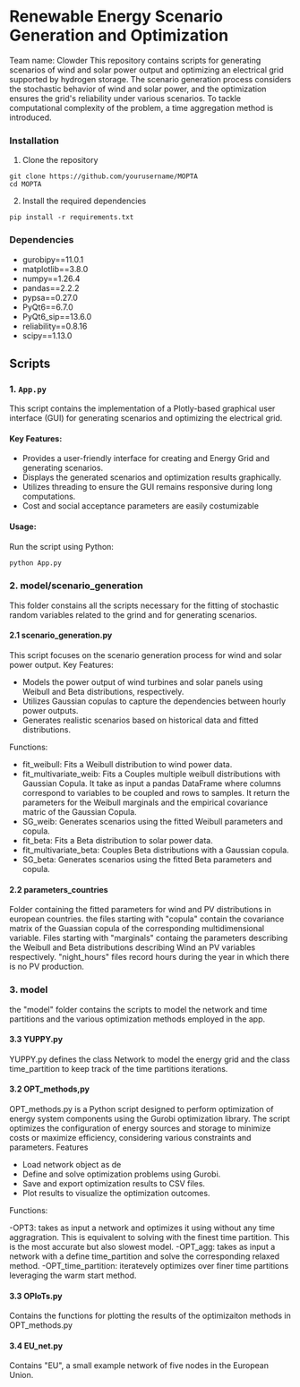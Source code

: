# Renewable Energy Scenario Generation and Optimization

Team name: Clowder
This repository contains scripts for generating scenarios of wind and solar power output and optimizing an electrical grid supported by hydrogen storage. The scenario generation process considers the stochastic behavior of wind and solar power, and the optimization ensures the grid's reliability under various scenarios. To tackle computational complexity of the problem, a time aggregation method is introduced.

### Installation

1. Clone the repository
```
git clone https://github.com/yourusername/MOPTA
cd MOPTA
```
2. Install the required dependencies
```
pip install -r requirements.txt
```

### Dependencies

- gurobipy==11.0.1
- matplotlib==3.8.0
- numpy==1.26.4
- pandas==2.2.2
- pypsa==0.27.0
- PyQt6==6.7.0
- PyQt6_sip==13.6.0
- reliability==0.8.16
- scipy==1.13.0


## Scripts

### 1. `App.py`

This script contains the implementation of a Plotly-based graphical user interface (GUI) for generating scenarios and optimizing the electrical grid.

#### Key Features:
- Provides a user-friendly interface for creating and Energy Grid and generating scenarios.
- Displays the generated scenarios and optimization results graphically.
- Utilizes threading to ensure the GUI remains responsive during long computations.
- Cost and social acceptance parameters are easily costumizable

#### Usage:
Run the script using Python:
```bash
python App.py
```

### 2. model/scenario_generation

This folder constains all the scripts necessary for the fitting of stochastic random variables related to the grind and for generating scenarios.

#### 2.1 scenario_generation.py

This script focuses on the scenario generation process for wind and solar power output.
Key Features:

  - Models the power output of wind turbines and solar panels using Weibull and Beta distributions, respectively.
  - Utilizes Gaussian copulas to capture the dependencies between hourly power outputs.
  - Generates realistic scenarios based on historical data and fitted distributions.

Functions:

  - fit_weibull: Fits a Weibull distribution to wind power data.
  - fit_multivariate_weib: Fits a Couples multiple weibull distributions with Gaussian Copula. It take as input a pandas DataFrame where columns correspond to variables to be coupled and rows to samples. It return the parameters for the Weibull marginals and the empirical covariance matric of the Gaussian Copula.
  - SG_weib: Generates scenarios using the fitted Weibull parameters and copula.
  - fit_beta: Fits a Beta distribution to solar power data.
  - fit_multivariate_beta: Couples Beta distributions with a Gaussian copula.
  - SG_beta: Generates scenarios using the fitted Beta parameters and copula.

#### 2.2 parameters_countries

Folder containing the fitted parameters for wind and PV distributions in european countries. the files starting with "copula" contain the covariance matrix of the Guassian copula of the corresponding multidimensional variable. Files starting with "marginals" containg the parameters describing the Weibull and Beta distributions describing Wind an PV variables respectively. "night_hours" files record hours during the year in which there is no PV production.
### 3. model

the "model" folder contains the scripts to model the network and time partitions and the various optimization methods employed in the app.


#### 3.3 YUPPY.py
YUPPY.py defines the class Network to model the energy grid and the class time_partition to keep track of the time partitions iterations.

#### 3.2 OPT_methods,py

OPT_methods.py is a Python script designed to perform optimization of energy system components using the Gurobi optimization library. The script optimizes the configuration of energy sources and storage to minimize costs or maximize efficiency, considering various constraints and parameters.
Features

  - Load network object as de
  - Define and solve optimization problems using Gurobi.
  - Save and export optimization results to CSV files.
  - Plot results to visualize the optimization outcomes.

Functions:

  -OPT3: takes as input a network and optimizes it using without any time aggragration. This is equivalent to solving with the finest time partition. This is the most accurate but also slowest model.
  -OPT_agg: takes as input a network with a define time_partition and solve the corresponding relaxed method.
  -OPT_time_partition: iteratevely optimizes over finer time partitions leveraging the warm start method.

  #### 3.3 OPloTs.py

  Contains the functions for plotting the results of the optimizaiton methods in OPT_methods.py


  #### 3.4 EU_net.py

  Contains "EU", a small example network of five nodes in the European Union.

